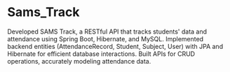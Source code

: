# Sams_Track
Developed SAMS Track, a RESTful API that tracks students' data and attendance using Spring Boot, Hibernate, and MySQL. Implemented backend entities (AttendanceRecord, Student, Subject, User) with JPA and Hibernate for efficient database interactions. Built APIs for CRUD operations, accurately modeling attendance data.
